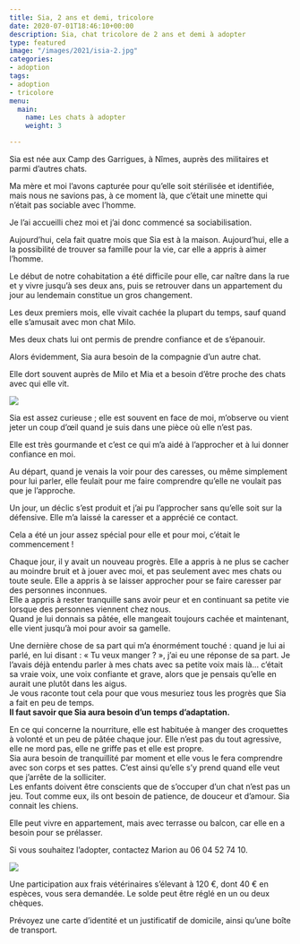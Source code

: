 ```yaml
---
title: Sia, 2 ans et demi, tricolore
date: 2020-07-01T18:46:10+00:00
description: Sia, chat tricolore de 2 ans et demi à adopter
type: featured
image: "/images/2021/isia-2.jpg"
categories:
- adoption
tags:
- adoption
- tricolore
menu:
  main:
    name: Les chats à adopter
    weight: 3

---
```

Sia est née aux Camp des Garrigues, à Nîmes, auprès des militaires et parmi d’autres chats.

Ma mère et moi l’avons capturée pour qu’elle soit stérilisée et identifiée, mais nous ne savions pas, à ce moment là, que c’était une minette qui n’était pas sociable avec l’homme.

Je l’ai accueilli chez moi et j’ai donc commencé sa sociabilisation.

Aujourd’hui, cela fait quatre mois que Sia est à la maison. Aujourd’hui, elle a la possibilité de trouver sa famille pour la vie, car elle a appris à aimer l’homme.

Le début de notre cohabitation a été difficile pour elle, car naître dans la rue et y vivre jusqu’à ses deux ans, puis se retrouver dans un appartement du jour au lendemain constitue un gros changement.

Les deux premiers mois, elle vivait cachée la plupart du temps, sauf quand elle s’amusait avec mon chat Milo.

Mes deux chats lui ont permis de prendre confiance et de s’épanouir.

Alors évidemment, Sia aura besoin de la compagnie d’un autre chat.

Elle dort souvent auprès de Milo et Mia et a besoin d’être proche des chats avec qui elle vit.

![](/images/2021/isia.jpg)

 Sia est assez curieuse ; elle est souvent en face de moi, m’observe ou vient jeter un coup d’œil quand je suis dans une pièce où elle n’est pas.

Elle est très gourmande et c’est ce qui m’a aidé à l’approcher et à lui donner confiance en moi.

Au départ, quand je venais la voir pour des caresses, ou même simplement pour lui parler, elle feulait pour me faire comprendre qu’elle ne voulait pas que je l’approche.

Un jour, un déclic s’est produit et j’ai pu l’approcher sans qu’elle soit sur la défensive. Elle m’a laissé la caresser et a apprécié ce contact.

Cela a été un jour assez spécial pour elle et pour moi, c’était le commencement !

Chaque jour, il y avait un nouveau progrès. Elle a appris à ne plus se cacher au moindre bruit et à jouer avec moi, et pas seulement avec mes chats ou toute seule. Elle a appris à se laisser approcher pour se faire caresser par des personnes inconnues.  
Elle a appris à rester tranquille sans avoir peur et en continuant sa petite vie lorsque des personnes viennent chez nous.  
Quand je lui donnais sa pâtée, elle mangeait toujours cachée et maintenant, elle vient jusqu’à moi pour avoir sa gamelle.

Une dernière chose de sa part qui m’a énormément touché : quand je lui ai parlé, en lui disant : « Tu veux manger ? », j’ai eu une réponse de sa part. Je l’avais déjà entendu parler à mes chats avec sa petite voix mais là… c’était sa vraie voix, une voix confiante et grave, alors que je pensais qu’elle en aurait une plutôt dans les aigus.  
Je vous raconte tout cela pour que vous mesuriez tous les progrès que Sia a fait en peu de temps.  
**Il faut savoir que Sia aura besoin d’un temps d’adaptation.**

En ce qui concerne la nourriture, elle est habituée à manger des croquettes à volonté et un peu de pâtée chaque jour. Elle n’est pas du tout agressive, elle ne mord pas, elle ne griffe pas et elle est propre.  
Sia aura besoin de tranquillité par moment et elle vous le fera comprendre avec son corps et ses pattes. C’est ainsi qu’elle s’y prend quand elle veut que j’arrête de la solliciter.  
Les enfants doivent être conscients que de s’occuper d’un chat n’est pas un jeu. Tout comme eux, ils ont besoin de patience, de douceur et d’amour. Sia connait les chiens.

Elle peut vivre en appartement, mais avec terrasse ou balcon, car elle en a besoin pour se prélasser.

Si vous souhaitez l’adopter, contactez Marion au 06 04 52 74 10.

![](/images/2021/isia-1.jpg)

Une participation aux frais vétérinaires s’élevant à 120 €, dont 40 € en espèces, vous sera demandée. Le solde peut être réglé en un ou deux chèques.

Prévoyez une carte d’identité et un justificatif de domicile, ainsi qu’une boîte de transport.